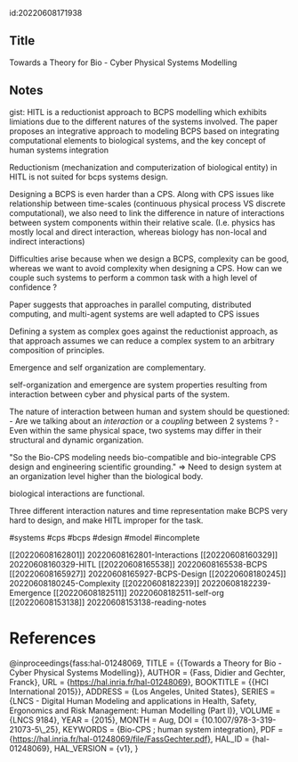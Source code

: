 id:20220608171938

## Title
Towards a Theory for Bio - Cyber Physical Systems
Modelling

## Notes
gist: HITL is a reductionist approach to BCPS modelling which exhibits limiations due to the different natures of the systems involved. The paper proposes an integrative approach to modeling BCPS based on integrating computational elements to biological systems, and the key concept of human systems integration

Reductionism (mechanization and computerization of biological entity) in HITL is not suited for bcps systems design.

Designing a BCPS is even harder than a CPS. Along with CPS issues like relationship between time-scales (continuous physical process VS discrete computational), we also need to link the difference in nature of interactions between system components within their relative scale. (I.e. physics has mostly local and direct interaction, whereas biology has non-local and indirect interactions)

Difficulties arise because when we design a BCPS, complexity can be good, whereas we want to avoid complexity when designing a CPS. How can we couple such systems to perform a common task with a high level of confidence ?

Paper suggests that approaches in parallel computing, distributed computing, and multi-agent systems are well adapted to CPS issues

Defining a system as complex goes against the reductionist approach, as that approach assumes we can reduce a complex system to an arbitrary composition of principles.

Emergence and self organization are complementary.

self-organization and emergence are system properties resulting from interaction between cyber and physical parts of the system.

The nature of interaction between human and system should be questioned:
    - Are we talking about an _interaction_ or a _coupling_ between 2 systems ?
    - Even within the same physical space, two systems may differ in their structural and dynamic organization.
 
"So the Bio-CPS modeling needs bio-compatible and bio-integrable CPS design and engineering scientific grounding."
=> Need to design system at an organization level higher than the biological body.

biological interactions are functional.

Three different interaction natures and time representation make BCPS very hard to design, and make HITL improper for the task.


#systems
#cps
#bcps
#design
#model
#incomplete

[[20220608162801]] 20220608162801-Interactions
[[20220608160329]] 20220608160329-HITL
[[20220608165538]] 20220608165538-BCPS
[[20220608165927]] 20220608165927-BCPS-Design
[[20220608180245]] 20220608180245-Complexity
[[20220608182239]] 20220608182239-Emergence
[[20220608182511]] 20220608182511-self-org
[[20220608153138]] 20220608153138-reading-notes

# References

@inproceedings{fass:hal-01248069,
  TITLE = {{Towards a Theory for Bio - Cyber Physical Systems Modelling}},
  AUTHOR = {Fass, Didier and Gechter, Franck},
  URL = {https://hal.inria.fr/hal-01248069},
  BOOKTITLE = {{HCI International 2015}},
  ADDRESS = {Los Angeles, United States},
  SERIES = {LNCS - Digital Human Modeling and applications in Health, Safety, Ergonomics and Risk Management: Human Modelling (Part I)},
  VOLUME = {LNCS 9184},
  YEAR = {2015},
  MONTH = Aug,
  DOI = {10.1007/978-3-319-21073-5\\_25},
  KEYWORDS = {Bio-CPS ;  human system integration},
  PDF = {https://hal.inria.fr/hal-01248069/file/FassGechter.pdf},
  HAL_ID = {hal-01248069},
  HAL_VERSION = {v1},
}